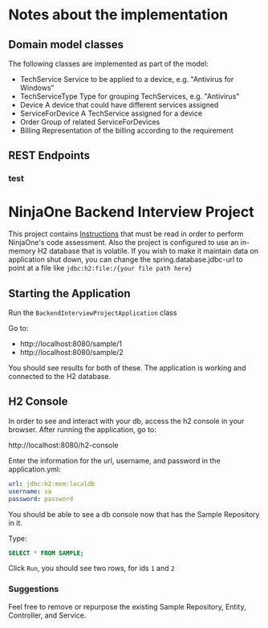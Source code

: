 # Notes about the implementation
## Domain model classes
The following classes are implemented as part of the model:
* TechService
  Service to be applied to a device, e.g. "Antivirus for Windows"
* TechServiceType
Type for grouping TechServices, e.g. "Antivirus"
* Device
A device that could have different services assigned
* ServiceForDevice
A TechService assigned for a device
* Order
Group of related ServiceForDevices
* Billing
Representation of the billing according to the requirement

## REST Endpoints
### test
# NinjaOne Backend Interview Project

This project contains [Instructions](INSTRUCTIONS.md) that must be read in order to perform NinjaOne's code assessment.
Also the project is configured to use an in-memory H2 database that is volatile. If you wish to make it maintain data on
application shut down, you can change the spring.database.jdbc-url to point at a file like `jdbc:h2:file:/{your file path here}`

## Starting the Application

Run the `BackendInterviewProjectApplication` class

Go to:
* http://localhost:8080/sample/1
* http://localhost:8080/sample/2

You should see results for both of these. The application is working and connected to the H2 database. 

## H2 Console 

In order to see and interact with your db, access the h2 console in your browser.
After running the application, go to:

http://localhost:8080/h2-console

Enter the information for the url, username, and password in the application.yml:

```yml
url: jdbc:h2:mem:localdb
username: sa 
password: password
```

You should be able to see a db console now that has the Sample Repository in it.

Type:

```sql
SELECT * FROM SAMPLE;
````

Click `Run`, you should see two rows, for ids `1` and `2`

### Suggestions

Feel free to remove or repurpose the existing Sample Repository, Entity, Controller, and Service. 

